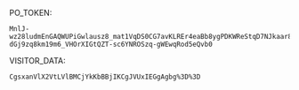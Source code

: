 PO_TOKEN:
```
MnlJ-wz28ludmEnGAQWUPiGwlausz8_mat1VqDS0CG7avKLREr4eaBb8ygPDKWReStqD7NJkaar8D9jrPU7N7L0jaVXy7J1I08JcUhgXDMkCHnye-dGj9zq8km19m6_VHOrXIGtQZT-sc6YNROSzq-gWEwqRod5eQvb0
```
VISITOR_DATA:
```
CgsxanVlX2VtLVlBMCjYkKbBBjIKCgJVUxIEGgAgbg%3D%3D
```
